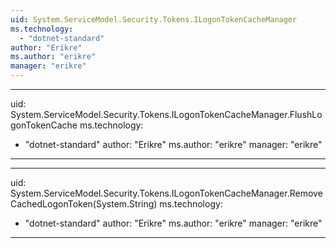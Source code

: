 ```yaml
---
uid: System.ServiceModel.Security.Tokens.ILogonTokenCacheManager
ms.technology: 
  - "dotnet-standard"
author: "Erikre"
ms.author: "erikre"
manager: "erikre"
---
```


---
uid: System.ServiceModel.Security.Tokens.ILogonTokenCacheManager.FlushLogonTokenCache
ms.technology: 
  - "dotnet-standard"
author: "Erikre"
ms.author: "erikre"
manager: "erikre"
---

---
uid: System.ServiceModel.Security.Tokens.ILogonTokenCacheManager.RemoveCachedLogonToken(System.String)
ms.technology: 
  - "dotnet-standard"
author: "Erikre"
ms.author: "erikre"
manager: "erikre"
---
